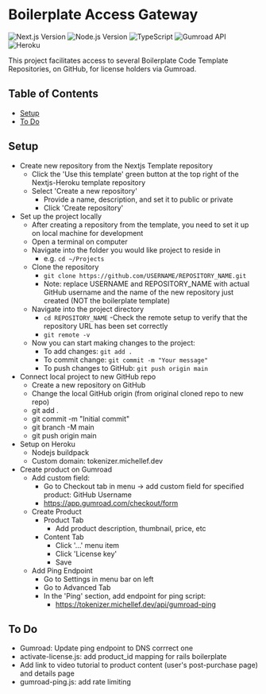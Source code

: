 # Boilerplate Access Gateway

![Next.js Version](https://img.shields.io/badge/Next.js-14.1.4-blue.svg)
![Node.js Version](https://img.shields.io/badge/Node.js-18-green.svg)
![TypeScript](https://img.shields.io/badge/TypeScript-4.5.4-blue.svg)
![Gumroad API](https://img.shields.io/badge/API-Gumroad-lightgrey.svg)
![Heroku](https://img.shields.io/badge/Platform-Heroku-lightgrey.svg)

This project facilitates access to several Boilerplate Code Template Repositories, on GitHub, for license holders via Gumroad.

## Table of Contents
- [Setup](#setup)
- [To Do](#todo)


## Setup<a name="setup"></a>
- Create new repository from the Nextjs Template repository 
  - Click the 'Use this template' green button at the top right of the Nextjs-Heroku template repository
  - Select 'Create a new repository' 
    - Provide a name, description, and set it to public or private
    - Click 'Create repository' 
- Set up the project locally
  - After creating a repository from the template, you need to set it up on local machine for development
  - Open a terminal on computer
  - Navigate into the folder you would like project to reside in
    - e.g. `cd ~/Projects`
  - Clone the repository
    - `git clone https://github.com/USERNAME/REPOSITORY_NAME.git`
    - Note: replace USERNAME and REPOSITORY_NAME with actual GitHub username and the name of the new repository just created (NOT the boilerplate template)
  - Navigate into the project directory
    - `cd REPOSITORY_NAME`
  -Check the remote setup to verify that the repository URL has been set correctly
    - `git remote -v`
  - Now you can start making changes to the project:
    - To add changes: `git add .`
    - To commit change: `git commit -m "Your message"`
    - To push changes to GitHub: `git push origin main`
- Connect local project to new GitHub repo
  - Create a new repository on GitHub
  - Change the local GitHub origin (from original cloned repo to new repo)
  - git add .
  - git commit -m "Initial commit"
  - git branch -M main
  - git push origin main
- Setup on Heroku
  - Nodejs buildpack
  - Custom domain: tokenizer.michellef.dev
- Create product on Gumroad
  - Add custom field:
    - Go to Checkout tab in menu -> add custom field for specified product: GitHub Username
    - https://app.gumroad.com/checkout/form
  - Create Product
    - Product Tab
      - Add product description, thumbnail, price, etc
    - Content Tab
      - Click '...' menu item
      - Click 'License key' 
      - Save
  - Add Ping Endpoint
    - Go to Settings in menu bar on left
    - Go to Advanced Tab
    - In the 'Ping' section, add endpoint for ping script: 
      - https://tokenizer.michellef.dev/api/gumroad-ping
    


## To Do<a name="todo"></a>
- Gumroad: Update ping endpoint to DNS corrrect one
- activate-license.js: add product_id mapping for rails boilerplate
- Add link to video tutorial to product content (user's post-purchase page) and details page
- gumroad-ping.js: add rate limiting


